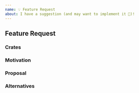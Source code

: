 ```yaml
---
name: 💡 Feature Request
about: I have a suggestion (and may want to implement it 🙂)!
---
```


## Feature Request

### Crates

<!--
If known, please specify the opensergo crate or crates the new feature should
be added to. Otherwise, delete this section.
-->

### Motivation

<!--
Please describe the use case(s) or other motivation for the new feature.
-->

### Proposal

<!--
How should the new feature be implemented, and why? Add any considered
drawbacks.
-->

### Alternatives

<!--
Are there other ways to solve this problem that you've considered? What are
their potential drawbacks? Why was the proposed solution chosen over these
alternatives?
-->
